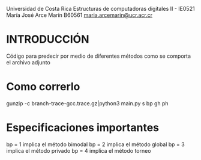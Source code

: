 Universidad de Costa Rica
Estructuras de computadoras digitales II - IE0521
María José Arce Marín B60561
maria.arcemarin@ucr.acr.cr

# INTRODUCCIÓN
Código para predecir por medio de diferentes métodos como se comporta el archivo adjunto
# Como correrlo
gunzip -c branch-trace-gcc.trace.gz|python3 main.py s bp gh ph
# Especificaciones importantes
bp = 1 implica el método bimodal
bp = 2 implica el método global
bp = 3 implica el método privado
bp = 4 implica el método torneo
